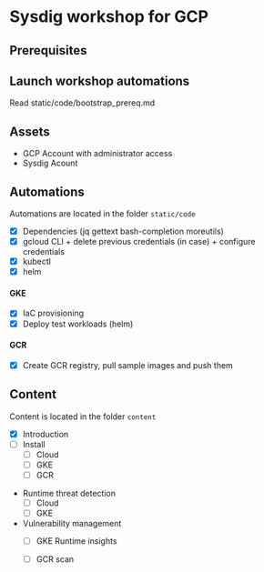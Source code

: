 # Sysdig workshop for GCP

## Prerequisites

## Launch workshop automations
Read static/code/bootstrap_prereq.md

## Assets
- GCP Account with administrator access
- Sysdig Acount

## Automations

Automations are located in the folder `static/code`

- [x] Dependencies (jq gettext bash-completion moreutils)
- [x] gcloud CLI + delete previous credentials (in case) + configure credentials
- [x] kubectl
- [x] helm
#### GKE
- [x] IaC provisioning
- [x] Deploy test workloads (helm)
#### GCR
- [x] Create GCR registry, pull sample images and push them

## Content

Content is located in the folder `content`

- [x] Introduction
- [ ] Install
  - [ ] Cloud
  - [ ] GKE
  - [ ] GCR
- Runtime threat detection
  - [ ] Cloud
  - [ ] GKE
- Vulnerability management
  - [ ] GKE Runtime insights
  - [ ] GCR scan


